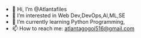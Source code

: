 - 👋 Hi, I’m @Atlantafiles
- 👀 I’m interested in Web Dev,DevOps,AI,ML,SE
- 🌱 I’m currently learning Python Programming, 
- 📫 How to reach me: atlantagogoi516@gmail.com

<!---
Atlantafiles/Atlantafiles is a ✨ special ✨ repository because its `README.md` (this file) appears on your GitHub profile.
You can click the Preview link to take a look at your changes.
--->
